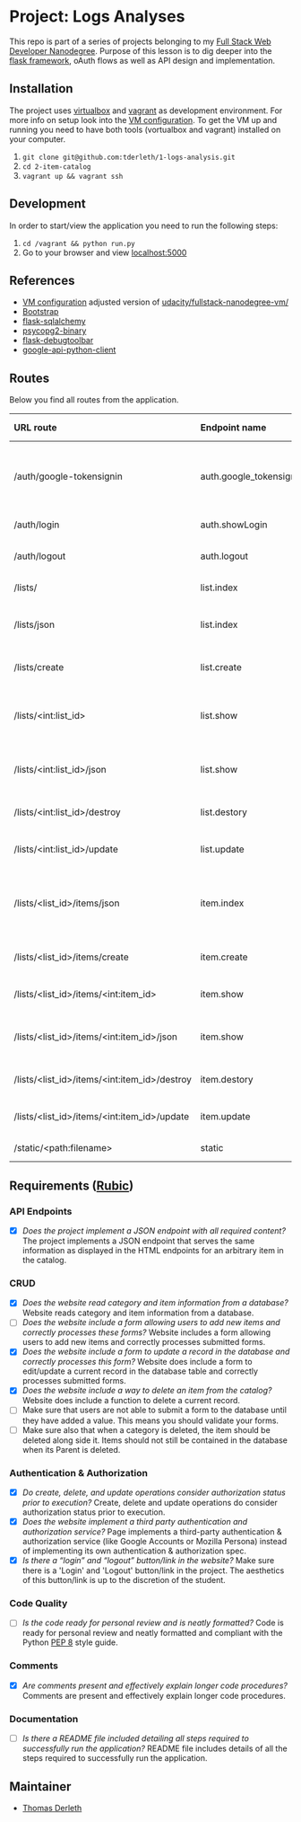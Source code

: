 # Project: Logs Analyses

This repo is part of a series of projects belonging to my [Full Stack Web Developer Nanodegree](https://eu.udacity.com/course/full-stack-web-developer-nanodegree--nd004). Purpose of this lesson is to dig deeper into the [flask framework](http://flask.pocoo.org/), oAuth flows as well as API design and implementation.  

## Installation

The project uses [virtualbox](https://www.virtualbox.org/wiki/Download_Old_Builds_5_1) and [vagrant](https://www.vagrantup.com/) as development environment. For more info on setup look into the [VM configuration](/Vagrantfile). To get the VM up and running you need to have both tools (vortualbox and vagrant) installed on your computer. 

1.  `git clone git@github.com:tderleth/1-logs-analysis.git`
2.  `cd 2-item-catalog`
3.  `vagrant up && vagrant ssh`

## Development

In order to start/view the application you need to run the following steps:

1.  `cd /vagrant && python run.py`
2.  Go to your browser and view [localhost:5000](http://localhost:5000)

## References

-   [VM configuration](/Vagrantfile) adjusted version of [udacity/fullstack-nanodegree-vm/](https://github.com/udacity/fullstack-nanodegree-vm/blob/master/vagrant/Vagrantfile)
-   [Bootstrap](https://getbootstrap.com/)
-   [flask-sqlalchemy](http://flask-sqlalchemy.pocoo.org/2.3/)
-   [psycopg2-binary](https://pypi.org/project/psycopg2-binary/)
-   [flask-debugtoolbar](https://flask-debugtoolbar.readthedocs.io/en/latest/)
-   [google-api-python-client](https://github.com/googleapis/google-api-python-client)

## Routes

Below you find all routes from the application.

| URL route                                      | Endpoint name           | HTTP methods | Description                                                                      |
| :--------------------------------------------- | :---------------------- | :----------- | :------------------------------------------------------------------------------- |
| /auth/google-tokensignin                       | auth.google_tokensignin | POST         | Post request to save user to database if not existent. Redirect to `main.index`. |
| /auth/login                                    | auth.showLogin          | GET          | Show login page.                                                                 |
| /auth/logout                                   | auth.logout             | GET          | Clear session and redirect to `main.index`.                                      |
| /lists/                                        | list.index              | GET          | Show all lists in HTML page.                                                     |
| /lists/json                                    | list.index              | GET          | Return all list resources as JSON endpoint.                                      |
| /lists/create                                  | list.create             | POST         | Store new list, redirect to `list.index`.                                        |
| /lists/\<int:list_id>                          | list.show               | GET          | Show one list with corresponding items in HTML page.                             |
| /lists/\<int:list_id>/json                     | list.show               | GET          | Return one list resource as JSON endpoint.                                       |
| /lists/\<int:list_id>/destroy                  | list.destory            | GET          | Delete list, redirect to `list.index`.                                           |
| /lists/\<int:list_id>/update                   | list.update             | POST         | Update list, redirect to `list.show`.                                            |
| /lists/\<list_id>/items/json                   | item.index              | GET          | Return all items from one list resource as JSON endpoint.                        |
| /lists/\<list_id>/items/create                 | item.create             | POST         | Store new item, redirect to `list.show`.                                         |
| /lists/\<list_id>/items/\<int:item_id>         | item.show               | GET          | Show one item in HTML page.                                                      |
| /lists/\<list_id>/items/\<int:item_id>/json    | item.show               | GET          | Return one item resource as JSON endpoint.                                       |
| /lists/\<list_id>/items/\<int:item_id>/destroy | item.destory            | GET          | Remove item and redirect to `list.show`.                                         |
| /lists/\<list_id>/items/\<int:item_id>/update  | item.update             | POST         | Update item, redirect to `item.show`.                                            |
| /static/\<path:filename>                       | static                  | GET          | Static files like `css`,`js`,`images`.                                           |

## Requirements ([Rubic](https://review.udacity.com/#!/rubrics/5/view))

### API Endpoints

-   [x] _Does the project implement a JSON endpoint with all required content?_ The project implements a JSON endpoint that serves the same information as displayed in the HTML endpoints for an arbitrary item in the catalog.

### CRUD

-   [x] _Does the website read category and item information from a database?_ Website reads category and item information from a database.
-   [ ] _Does the website include a form allowing users to add new items and correctly processes these forms?_ Website includes a form allowing users to add new items and correctly processes submitted forms.
-   [x] _Does the website include a form to update a record in the database and correctly processes this form?_ Website does include a form to edit/update a current record in the database table and correctly processes submitted forms.
-   [x] _Does the website include a way to delete an item from the catalog?_ Website does include a function to delete a current record.
-   [ ] Make sure that users are not able to submit a form to the database until they have added a value. This means you should validate your forms.
-   [ ] Make sure also that when a category is deleted, the item should be deleted along side it. Items should not still be contained in the database when its Parent is deleted.

### Authentication & Authorization

-   [x] _Do create, delete, and update operations consider authorization status prior to execution?_ Create, delete and update operations do consider authorization status prior to execution.
-   [x] _Does the website implement a third party authentication and authorization service?_ Page implements a third-party authentication & authorization service (like Google Accounts or Mozilla Persona) instead of implementing its own authentication & authorization spec.
-   [x] _Is there a “login” and “logout” button/link in the website?_ Make sure there is a 'Login' and 'Logout' button/link in the project. The aesthetics of this button/link is up to the discretion of the student.

### Code Quality

-   [ ] _Is the code ready for personal review and is neatly formatted?_ Code is ready for personal review and neatly formatted and compliant with the Python [PEP 8](https://www.python.org/dev/peps/pep-0008/) style guide.

### Comments

-   [x] _Are comments present and effectively explain longer code procedures?_ Comments are present and effectively explain longer code procedures.

### Documentation

-   [ ] _Is there a README file included detailing all steps required to successfully run the application?_ README file includes details of all the steps required to successfully run the application.

## Maintainer

-   [Thomas Derleth](mailto:thomas.derleth@moovel.com)
